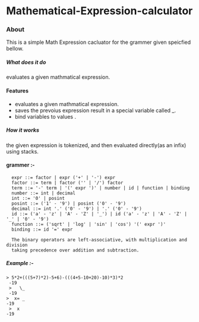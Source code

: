 # Mathematical-Expression-calculator

### About 
This is a simple Math Expression cacluator for the grammer given speicfied bellow.


##### What does it do
evaluates a given mathmatical expression.


#### Features
- evaluates a given mathmatical expression.
- saves the prevoius expression result in a special variable called _.
- bind variables to values .


##### How it works
the given expression is tokenized, and then evaluated directly(as an infix) using stacks.



#### grammer :-
      expr ::= factor | expr ('+' | '-') expr
      factor ::= term | factor ('' | '/') factor
      term ::= '-' term | '(' expr ')' | number | id | function | binding
      number ::= int | decimal
      int ::= '0' | posint
      posint ::= ('1' - '9') | posint ('0' - '9')
      decimal ::= int '.' ('0' - '9') | '.' ('0' - '9')
      id ::= ('a' - 'z' | 'A' - 'Z' | '_') | id ('a' - 'z' | 'A' - 'Z' | '_' | '0' - '9')
      function ::= ('sqrt' | 'log' | 'sin' | 'cos') '(' expr ')'
      binding ::= id '=' expr

      The binary operators are left-associative, with multiplication and division
      taking precedence over addition and subtraction.

##### Example :-
 ``` 
 > 5*2+(((5+7)*2)-5+6)-(((4+5-10+20)-10)*3)*2 
  -19 
  >   \_
  -19 
 >  x= _
 -19 
  >  x 
 -19 
```
